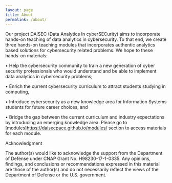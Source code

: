 ```yaml
---
layout: page
title: About
permalink: /about/
---
```


Our project DAISEC (Data Analytics In cyberSECurity) aims to incorporate hands-on teaching of data analytics in cybersecurity. To that end, we create three hands-on teaching modules that incorporates authentic analytics based solutions for cybersecurity related problems.
We hope to these hands-on materials: 

•	Help the cybersecurity community to train a new generation of cyber security professionals who would understand and be able to implement data analytics in cybersecurity problems;  

•	Enrich the current cybersecurity curriculum to attract students studying in computing, 

•	Introduce cybersecurity as a new knowledge area for Information Systems students for future career choices, and 

•	Bridge the gap between the current curriculum and industry expectations by introducing an emerging knowledge area. 
Please go to [modules]https://daisecpace.github.io/modules/ section to access materials for each module.    




Acknowledgment

The author(s) would like to acknowledge the support from the Department of Defense under CNAP Grant No. H98230-17-1-0335. Any opinions, findings, and conclusions or recommendations expressed in this material are those of the author(s) and do not necessarily reflect the views of the Department of Defense or the U.S. government.
